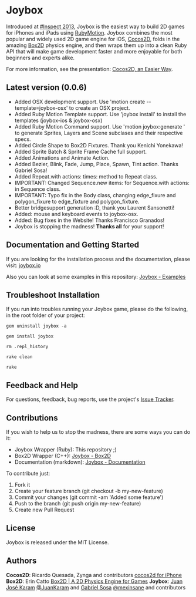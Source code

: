 # Joybox
Introduced at [#Inspect 2013](http://www.rubymotion.com/conference/), Joybox is the easiest way to build 2D games for iPhones and iPads using [RubyMotion](http://www.rubymotion.com/). Joybox combines the most popular and widely used 2D game engine for iOS, [Cocos2D](http://www.cocos2d-iphone.org/), folds in the amazing [Box2D](http://box2d.org/) physics engine, and then wraps them up into a clean Ruby API that will make game development faster and more enjoyable for both beginners and experts alike.

For more information, see the presentation: [Cocos2D, an Easier Way](https://speakerdeck.com/curveberyl/cocos2d-an-easier-way).

## Latest version (0.0.6)
* Added OSX development support. Use 'motion create --template=joybox-osx' to create
    an OSX project.
* Added Ruby Motion Template support. Use 'joybox install' to install the templates (joybox-ios & joybox-osx)
* Added Ruby Motion Command support. Use 'motion joybox:generate <class> <name>' to generate Sprites, Layers and Scene subclases and their respective specs.
* Added Circle Shape to Box2D Fixtures. Thank you Kenichi Yonekawa!
* Added Sprite Batch & Sprite Frame Cache full support.
* Added Animations and Animate Action.
* Added Bezier, Blink, Fade, Jump, Place, Spawn, Tint action. Thanks Gabriel Sosa!
* Added Repeat.with actions:<array of actions> times:<number of times> method to Repeat class.
* IMPORTANT: Changed Sequence.new items:<array of actions> for Sequence.with actions:<array of actions> in Sequence class.
* IMPORTANT: Typo fix in the Body class, changing edge_fixure and polygon_fixure to edge_fixture and polygon_fixture.
* Better bridgesupport generation :D, thank you Laurent Sansonetti!
* Added: mouse and keyboard events to joybox-osx.
* Added: Bug fixes in the Website! Thanks Francisco Granados! 
* Joybox is stopping the madness! **Thanks all** for your support!

## Documentation and Getting Started
If you are looking for the installation process and the documentation, please visit: [joybox.io](http://joybox.io)

Also you can look at some examples in this repository: [Joybox - Examples](https://github.com/CurveBeryl/Joybox-Examples)

## Troubleshoot Installation
If you run into troubles running your Joybox game, please do the following, in the root folder of your project:
```
gem uninstall joybox -a

gem install joybox

rm .repl_history

rake clean

rake
```

## Feedback and Help
For questions, feedback, bug reports, use the project's [Issue Tracker](https://github.com/rubymotion/Joybox/issues).

## Contributions

If you wish to help us to stop the madness, there are some ways you can do it:

* Joybox Wrapper (Ruby): This repository ;)
* Box2D Wrapper (C++): [Joybox - Box2D](https://github.com/CurveBeryl/Joybox-Box2D)
* Documentation (markdown): [Joybox - Documentation](https://github.com/CurveBeryl/Joybox-Documentation) 

To contribute just:

1. Fork it
2. Create your feature branch (git checkout -b my-new-feature)
3. Commit your changes (git commit -am 'Added some feature')
4. Push to the branch (git push origin my-new-feature)
5. Create new Pull Request

## License

Joybox is released under the MIT License.
 

## Authors

**Cocos2D**: Ricardo Quesada, Zynga and contributors [cocos2d for iPhone](http://www.cocos2d-iphone.org)
**Box2D**: Erin Catto [Box2D | A 2D Physics Engine for Games](http://box2d.org)
**Joybox**: [Juan José Karam](https://github.com/CurveBeryl) [@JuanKaram](https://twitter.com/JuanKaram) and [Gabriel Sosa](https://github.com/mexinsane) [@mexinsane](https://twitter.com/mexinsane) and contributors